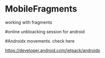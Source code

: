 # MobileFragments
working with fragments

#online unbloacking session for android 

#Androidx movements. check here

https://developer.android.com/jetpack/androidx

